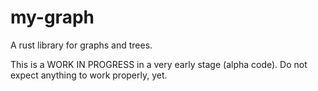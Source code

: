 # my-graph
A rust library for graphs and trees.

This is a WORK IN PROGRESS in a very early stage (alpha code). Do not expect anything to work properly, yet.
